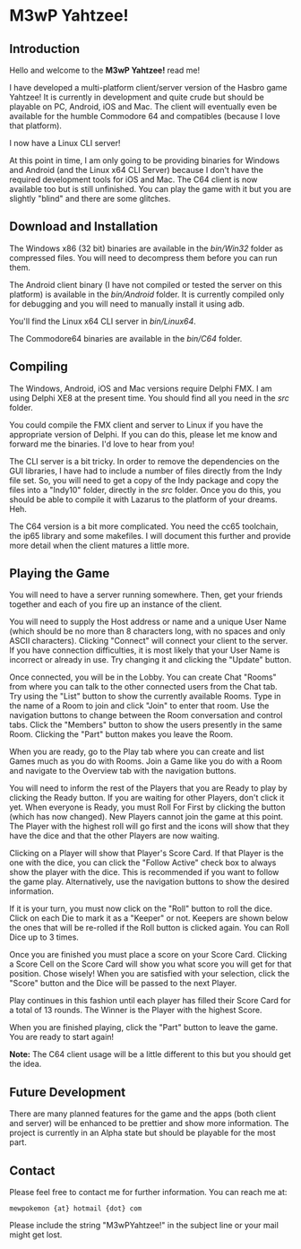 # M3wP Yahtzee!

## Introduction
Hello and welcome to the **M3wP Yahtzee!** read me!

I have developed a multi-platform client/server version of the Hasbro game Yahtzee!  It is currently in development and quite crude but should be playable on PC, Android, iOS and Mac.  The client will eventually even be available for the humble Commodore 64 and compatibles (because I love that platform).

I now have a Linux CLI server!   

At this point in time, I am only going to be providing binaries for Windows and Android (and the Linux x64 CLI Server) because I don't have the required development tools for iOS and Mac.  The C64 client is now available too but is still unfinished.  You can play the game with it but you are slightly "blind" and there are some glitches.

## Download and Installation
The Windows x86 (32 bit) binaries are available in the _bin/Win32_ folder as compressed files.  You will need to decompress them before you can run them.

The Android client binary (I have not compiled or tested the server on this platform) is available in the _bin/Android_ folder.  It is currently compiled only for debugging and you will need to manually install it using adb.

You'll find the Linux x64 CLI server in _bin/Linux64_.

The Commodore64 binaries are available in the _bin/C64_ folder.

## Compiling
The Windows, Android, iOS and Mac versions require Delphi FMX.  I am using Delphi XE8 at the present time.  You should find all you need in the _src_ folder.

You could compile the FMX client and server to Linux if you have the appropriate version of Delphi.  If you can do this, please let me know and forward me the binaries.  I'd love to hear from you!

The CLI server is a bit tricky.  In order to remove the dependencies on the GUI libraries, I have had to include a number of files directly from the Indy file set.  So, you will need to get a copy of the Indy package and copy the files into a "Indy10" folder, directly in the _src_ folder.  Once you do this, you should be able to compile it with Lazarus to the platform of your dreams.  Heh. 

The C64 version is a bit more complicated.  You need the cc65 toolchain, the ip65 library and some makefiles.  I will document this further and provide more detail when the client matures a little more.

## Playing the Game
You will need to have a server running somewhere.  Then, get your friends together and each of you fire up an instance of the client.

You will need to supply the Host address or name and a unique User Name (which should be no more than 8 characters long, with no spaces and only ASCII characters).  Clicking "Connect" will connect your client to the server.  If you have connection difficulties, it is most likely that your User Name is incorrect or already in use.  Try changing it and clicking the "Update" button.

Once connected, you will be in the Lobby.  You can create Chat "Rooms" from where you can talk to the other connected users from the Chat tab.  Try using the "List" button to show the currently available Rooms.  Type in the name of a Room to join and click "Join" to enter that room.  Use the navigation buttons to change between the Room conversation and control tabs.  Click the "Members" button to show the users presently in the same Room.  Clicking the "Part" button makes you leave the Room.

When you are ready, go to the Play tab where you can create and list Games much as you do with Rooms.  Join a Game like you do with a Room and navigate to the Overview tab with the navigation buttons.

You will need to inform the rest of the Players that you are Ready to play by clicking the Ready button.  If you are waiting for other Players, don't click it yet.  When everyone is Ready, you must Roll For First by clicking the button (which has now changed).  New Players cannot join the game at this point.  The Player with the highest roll will go first and the icons will show that they have the dice and that the other Players are now waiting.

Clicking on a Player will show that Player's Score Card.  If that Player is the one with the dice, you can click the "Follow Active" check box to always show the player with the dice.  This is recommended if you want to follow the game play.  Alternatively, use the navigation buttons to show the desired information.

If it is your turn, you must now click on the "Roll" button to roll the dice.  Click on each Die to mark it as a "Keeper" or not.  Keepers are shown below the ones that will be re-rolled if the Roll button is clicked again.  You can Roll Dice up to 3 times.

Once you are finished you must place a score on your Score Card.  Clicking a Score Cell on the Score Card will show you what score you will get for that position.  Chose wisely!  When you are satisfied with your selection, click the "Score" button and the Dice will be passed to the next Player.

Play continues in this fashion until each player has filled their Score Card for a total of 13 rounds.  The Winner is the Player with the highest Score.

When you are finished playing, click the "Part" button to leave the game.  You are ready to start again!

**Note:**  The C64 client usage will be a little different to this but you should get the idea.

## Future Development
There are many planned features for the game and the apps (both client and server) will be enhanced to be prettier and show more information.  The project is currently in an Alpha state but should be playable for the most part.

## Contact
Please feel free to contact me for further information.  You can reach me at:
	
	mewpokemon {at} hotmail {dot} com

Please include the string "M3wPYahtzee!" in the subject line or your mail might get lost.
